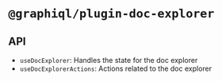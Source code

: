 # `@graphiql/plugin-doc-explorer`

## API

- `useDocExplorer`: Handles the state for the doc explorer
- `useDocExplorerActions`: Actions related to the doc explorer
